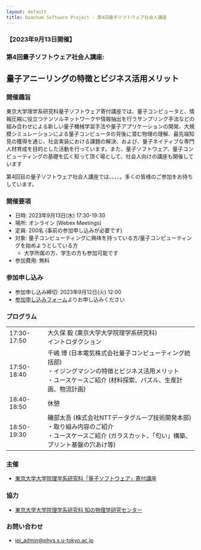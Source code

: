 ```yaml
---
layout: default
title: Quantum Software Project - 第4回量子ソフトウェア社会人講座
---
```


### 【2023年9月13日開催】
### 第4回量子ソフトウェア社会人講座:
## 量子アニーリングの特徴とビジネス活用メリット

### 開催趣旨

東京大学理学系研究科量子ソフトウェア寄付講座では、量子コンピュータと、情報圧縮に役立つテンソルネットワークや情報抽出を行うサンプリング手法などの組み合わせによる新しい量子機械学習手法や量子アプリケーションの開発、大規模シミュレーションによる量子コンピュータの背後に潜む物理の理解、最先端知見の獲得を通じ、社会実装における課題の解決、および、量子ネイティブな専門人材育成を目的とした活動を行っています。また、量子ソフトウェア、量子コンピューティングの基礎を広く知って頂く場として、社会人向けの講座も開催しています

第4回目の量子ソフトウェア社会人講座では、、、、。多くの皆様のご参加をお待ちしています。

### 開催要項

* 日時: 2023年9月13日(水) 17:30-19:30
* 場所: オンライン (Webex Meetings)
* 定員: 200名 (事前の参加申し込みが必要です)
* 対象: 量子コンピューティングに興味を持っている方/量子コンピューティングを始めようとしている方
    * 大学所属の方、学生の方も参加可能です
* 参加費用: 無料

### 参加申し込み

* 参加申し込み締切: 2023年9月12日(火) 12:00
* [参加申し込みフォーム](https://forms.gle/xxx)よりお申し込みください

### プログラム

<table>
<tr><td>17:30-17:50</td><td>大久保 毅 (東京大学大学院理学系研究科)<br/>イントロダクション</td></tr>
<tr><td>17:50-18:40</td><td>千嶋 博 (日本電気株式会社量子コンピューティング統括部)<br/>・イジングマシンの特徴とビジネス活用メリット<br/>・ユースケースご紹介 (材料探索、パズル、生産計画、物流計画)</td></tr>
<tr><td>18:40-18:50</td><td>休憩</td></tr>
<tr><td>18:50-19:30</td><td>磯部太吾 (株式会社NTTデータグループ技術開発本部)<br/>・取り組み内容のご紹介<br/>・ユースケースご紹介 (ガラスカット、「匂い」構築、プリント基盤の穴あけ等)</td></tr>
</table>

### 主催

* [東京大学大学院理学系研究科「量子ソフトウェア」寄付講座](https://qsw.phys.s.u-tokyo.ac.jp)

### 協力

* [東京大学大学院理学系研究科 知の物理学研究センター](https://www.phys.s.u-tokyo.ac.jp/lp/ipi/)

### お問い合わせ

* [ipi_admin@phys.s.u-tokyo.ac.jp](mailto:ipi_admin@phys.s.u-tokyo.ac.jp)
